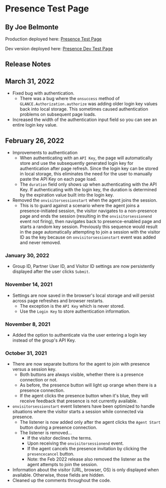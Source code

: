# Presence Test Page

## By Joe Belmonte

Production deployed here: [Presence Test Page](https://glancepro.online/presence.html)

Dev version deployed here: [Presence Dev Test Page](https://glancepro.online/dev/presence-agent/presence.html)

## Release Notes

## March 31, 2022

- Fixed bug with authentication.
  - There was a bug where the `onsuccess` method of `GLANCE.Authorization.authorize` was adding older login key values back into local storage. This sometimes caused authentication problems on subsequent page loads.
- Increased the width of the authentication input field so you can see an entire login key value.

## February 26, 2022

- Improvements to authentication
  - When authenticating with an `API Key`, the page will automatically store and use the subsequently generated login key for authentication after page refresh. Since the login key can be stored in local storage, this eliminates the need for the user to manually paste the API Key on each page load.
  - The `duration` field only shows up when authenticating with the API Key. If authenticating with the login key, the duration is determined by the expiration value built into the login key.
- Removed the `onvisitorsessionstart` when the agent joins the session.
  - This is to guard against a scenario where the agent joins a presence-initiated session, the visitor navigates to a non-presence page and ends the session (resulting in the `onvisitorsessionend` event not firing), then navigates back to presence-enabled page and starts a random key session. Previously this sequence would result in the page automatically attempting to join a session with the visitor ID as the key because on `onvisitorsessionstart` event was added and never removed.

### January 30, 2022

- Group ID, Partner User ID, and Visitor ID settings are now persistently displayed after the user clicks `Submit`.

### November 14, 2021

- Settings are now saved in the browser's local storage and will persist across page refreshes and browser restarts.
  - The exception is the `API Key` which is never stored.
  - Use the `Login Key` to store authentication information.

### November 8, 2021

- Added the option to authenticate via the user entering a login key instead of the group's API Key.

### October 31, 2021

- There are now separate buttons for the agent to join with presence versus a session key.
  - Both buttons are always visible, whether there is a presence connection or not.
  - As before, the presence button will light up orange when there is a presence connection.
  - If the agent clicks the presence button when it's blue, they will receive feedback that presence is not currently available.
- `onvisitorsessionstart` event listeners have been optimized to handle situations where the visitor starts a session while connected via presence.
  - The listener is now added only after the agent clicks the `Agent Start` button during a presence connection.
  - The listener is removed...
    - If the visitor declines the terms.
    - Upon receiving the `onvisitorsessionend` event.
    - If the agent cancels the presence invitation by clicking the `presencecancel` button.
    - Note: the Feb 2022 release also removed the listener as the agent attempts to join the session.
- Information about the visitor (URL, browser, OS) is only displayed when available. Otherwise, those fields are hidden.
- Cleaned up the comments throughout the code.
